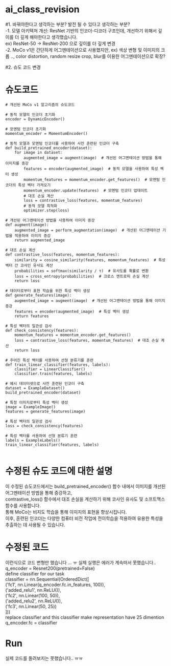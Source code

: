 # ai_class_revision
#1. 바꿔야한다고 생각하는 부분? 발전 될 수 있다고 생각하는 부분?  
 -1. 모델 아키텍쳐 개선: ResNet 기반의 인코더-디코더 구조인데, 개선하기 위해서 깊이를 더 깊게 해야한다고 생각했습니다.  
ex) ResNet-50 -> ResNet-200 으로 깊이를 더 깊게 변경  
-2. MoCo v1은 간단하게 어그멘테이션으로 사용했지만, ex) 색상 변형 및 이미지의 크롭 .., color distortion, random resize crop, blur를 이용한 어그멘테이션으로 확장?  

#2. 슈도 코드 변경

# 슈도코드
```
# 개선된 MoCo v1 알고리즘의 슈도코드

# 동적 모델의 인코더 초기화
encoder = DynamicEncoder()

# 모멘텀 인코더 초기화
momentum_encoder = MomentumEncoder()

# 동적 모델과 모멘텀 인코더를 사용하여 사전 훈련된 인코더 구축
def build_pretrained_encoder(dataset):
    for image in dataset:
        augmented_image = augment(image)  # 개선된 어그멘테이션 방법을 통해 이미지를 증강
        features = encoder(augmented_image)  # 동적 모델을 사용하여 특성 벡터 생성
        momentum_features = momentum_encoder.get_features()  # 모멘텀 인코더의 특성 벡터 가져오기
        momentum_encoder.update(features)  # 모멘텀 인코더 업데이트
        # 대조 손실 계산
        loss = contrastive_loss(features, momentum_features)
        # 동적 모델 최적화
        optimizer.step(loss)

# 개선된 어그멘테이션 방법을 사용하여 이미지 증강
def augment(image):
    augmented_image = perform_augmentation(image)  # 개선된 어그멘테이션 기법을 적용하여 이미지 증강
    return augmented_image

# 대조 손실 계산
def contrastive_loss(features, momentum_features):
    similarity = cosine_similarity(features, momentum_features)  # 특성 벡터 간 코사인 유사도 계산
    probabilities = softmax(similarity / τ)  # 유사도를 확률로 변환
    loss = cross_entropy(probabilities)  # 크로스 엔트로피 손실 계산
    return loss

# 데이터로부터 표현 학습을 위한 특성 벡터 생성
def generate_features(image):
    augmented_image = augment(image)  # 개선된 어그멘테이션 방법을 통해 이미지 증강
    features = encoder(augmented_image)  # 특성 벡터 생성
    return features

# 특성 벡터의 일관성 검사
def check_consistency(features):
    momentum_features = momentum_encoder.get_features()
    loss = contrastive_loss(features, momentum_features)  # 대조 손실 계산
    return loss

# 주어진 특성 벡터를 사용하여 선형 분류기를 훈련
def train_linear_classifier(features, labels):
    classifier = LinearClassifier()
    classifier.train(features, labels)

# 예시 데이터셋으로 사전 훈련된 인코더 구축
dataset = ExampleDataset()
build_pretrained_encoder(dataset)

# 특정 이미지로부터 특성 벡터 생성
image = ExampleImage()
features = generate_features(image)

# 특성 벡터의 일관성 검사
loss = check_consistency(features)

# 특성 벡터를 사용하여 선형 분류기 훈련
labels = ExampleLabels()
train_linear_classifier(features, labels)
 
```
# 수정된 슈도 코드에 대한 설명  
이 수정된 슈도코드에서는 build_pretrained_encoder() 함수 내에서 이미지를 개선된 어그멘테이션 방법을 통해 증강하고,  
contrastive_loss() 함수에서 대조 손실을 계산하기 위해 코사인 유사도 및 소프트맥스 함수를 사용합니다.  
통해 MoCo는 비지도 학습을 통해 이미지의 표현을 향상시킵니다.  
이후, 훈련된 인코더는 다양한 컴퓨터 비전 작업에 전이학습을 적용하여 유용한 특성을 추출하는 데 사용될 수 있습니다.   


# 수정된 코드
이런식으로 코드 변형만 했습니다 ... ㅠ 실제 실행은 에러가 계속떠서 못했습니다..  
q_encoder = Resnet200(pretrained=False)  
define classifier for our task  
classifier = nn.Sequential(OrderedDict([  
    ('fc1', nn.Linear(q_encoder.fc.in_features, 100)),  
    ('added_relu1', nn.ReLU()),  
    ('fc2', nn.Linear(100, 50)),  
    ('added_relu2', nn.ReLU()),  
    ('fc3', nn.Linear(50, 25))  
]))   
replace classifier and this classifier make representation have 25 dimention   
q_encoder.fc = classifier  


# Run
실제 코드를 돌려보지는 못했습니다.. ㅠㅠ

